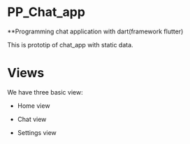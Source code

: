# PP_Chat_app
**Programming chat application with dart(framework flutter) 

This is prototip of chat_app with static data.

# Views

We have three basic view: 

- Home view 

- Chat view 

- Settings view

